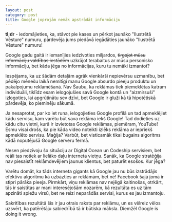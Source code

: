 ```yaml
---
layout: post
category: post
title: Google joprojām nemāk apstrādāt informāciju
---
```


**tl;dr** - iedomājieties, ka, stāvot pie kases un pērkot jaunāko "Ilustrētā Vēsture" numuru, pārdevēja jums piedāvā iegādāties jaunāko "Ilustrētā Vēsture" numuru!

Google gadu gaitā ir iemanījies iedzīvoties miljardos, ~~tirgojot mūsu informāciju valdības iestādēm~~ uzkrājot terabaitus ar mūsu personisko informāciju, bet kāda jēga no informācijas, kuru tu nemāki izmantot?

Iespējams, ka uz šādām detaļām agrāk vienkārši nepievērsu uzmanību, bet pēdējo mēnešu laikā nemitīgi manu Google absurdo pieeju produktu un pakalpojumu reklamēšanā. Nav Šaubu, ka reklāmas tiek piemeklētas katram individuāli, tiklīdz esam ielogojušies savā Google kontā un "aizmirsuši" izlogoties, lai apgrūtinātu sev dzīvi, bet Google ir gluži kā tā hipotētiskā pārdevēja, ko pieminēju sākumā.

Ja nesaprotat, par ko iet runa, ielogojieties Google profilā un tad apmeklējiet kādu servisu, kam varētu būt sava reklāma iekš Google! Tad dodieties uz kādu citu vietni, kurā ir izvietotas Google reklāmas, piemēram, YouTube! Esmu visai drošs, ka pie kāda video noteikti izlēks reklāma ar iepriekš apmeklēto servisu. Maģija? Varbūt, bet visticamāk tikai bugains algoritms kādā noputējušā Google serveru fermā.

Nesen piedzīvoju šo situāciju ar Digital Ocean un Codeship servisiem, bet reāli tas notiek ar lielāko daļu interneta vietņu. Sanāk, ka Google stratēģija nav piesaistīt reklāmdevējiem jaunus klientus, bet paturēt esošos. Kur jēga?

Varētu domāt, ka tāds interneta gigants kā Google jau nu būs izstrādājis efektīvu algoritmu kā uzbāzties ar reklāmām, bet nē! Facebook šajā jomā ir stipri pārāka pieeja. Pirmkārt, viņu reklāmas nav nejēgā kaitinošas, otrkārt, tās ir saistītas ar mani interesējošām nozarēm, kā rezultāta es uz tām apzināti spiežu virsū, bet ne reizi neparādās servisi, kurus es jau izmantoju.

Sakritības rezultātā šis ir jau otrais raksts par reklāmu, un es vēlreiz vēlos uzsvērt, ka patērētāju sabiedrībā tā ir būtiska māksla. Diemžēl Google is doing it wrong.
